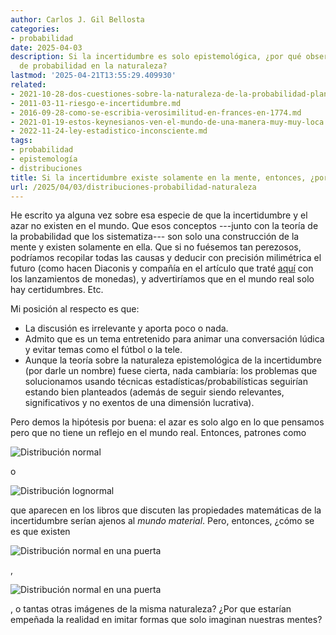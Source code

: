 ```yaml
---
author: Carlos J. Gil Bellosta
categories:
- probabilidad
date: 2025-04-03
description: Si la incertidumbre es solo epistemológica, ¿por qué observamos distribuciones
  de probabilidad en la naturaleza?
lastmod: '2025-04-21T13:55:29.409930'
related:
- 2021-10-28-dos-cuestiones-sobre-la-naturaleza-de-la-probabilidad-planteadas-por-keynes-en-1921-pero-que-siguen-hoy-igual-de-vigentes.md
- 2011-03-11-riesgo-e-incertidumbre.md
- 2016-09-28-como-se-escribia-verosimilitud-en-frances-en-1774.md
- 2021-01-19-estos-keynesianos-ven-el-mundo-de-una-manera-muy-muy-loca.md
- 2022-11-24-ley-estadistico-inconsciente.md
tags:
- probabilidad
- epistemología
- distribuciones
title: Si la incertidumbre existe solamente en la mente, entonces, ¿por qué...?
url: /2025/04/03/distribuciones-probabilidad-naturaleza
---
```


He escrito ya alguna vez sobre esa especie de que la incertidumbre y el azar no existen en el mundo. Que esos conceptos ---junto con la teoría de la probabilidad que los sistematiza--- son solo una construcción de la mente y existen solamente en ella. Que si no fuésemos tan perezosos, podríamos recopilar todas las causas y deducir con precisión milimétrica el futuro (como hacen Diaconis y compañía en el artículo que traté [aquí](/2018/02/05/lanzamientos-de-moneda-no-es-azar-sino-fisica/) con los lanzamientos de monedas), y advertiríamos que en el mundo real solo hay certidumbres. Etc.

Mi posición al respecto es que:
- La discusión es irrelevante y aporta poco o nada.
- Admito que es un tema entretenido para animar una conversación lúdica y evitar temas como el fútbol o la tele.
- Aunque la teoría sobre la naturaleza epistemológica de la incertidumbre (por darle un nombre) fuese cierta, nada cambiaría: los problemas que solucionamos usando técnicas estadísticas/probabilísticas seguirían estando bien planteados (además de seguir siendo relevantes, significativos y no exentos de una dimensión lucrativa).

Pero demos la hipótesis por buena: el azar es solo algo en lo que pensamos pero que no tiene un reflejo en el mundo real. Entonces, patrones como

![Distribución normal](/wp-uploads/2025/dist_01.png#center)

o

![Distribución lognormal](/wp-uploads/2025/dist_02.png#center)

que aparecen en los libros que discuten las propiedades matemáticas de la incertidumbre serían ajenos al _mundo material_. Pero, entonces, ¿cómo se es que existen

![Distribución normal en una puerta](/wp-uploads/2025/dist_03.jpg#center)

,

![Distribución normal en una puerta](/wp-uploads/2025/dist_04.jpg#center)

, o tantas otras imágenes de la misma naturaleza? ¿Por que estarían empeñada la realidad en imitar formas que solo imaginan nuestras mentes?
